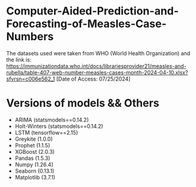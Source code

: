 # Computer-Aided-Prediction-and-Forecasting-of-Measles-Case-Numbers
The datasets used were taken from WHO (World Health Organization) and the link is:
https://immunizationdata.who.int/docs/librariesprovider21/measles-and-rubella/table-407-web-number-measles-cases-month-2024-04-10.xlsx?sfvrsn=c006e562_1
[Date of Access: 07/25/2024]

# Versions of models && Others

 - ARIMA (statsmodels==0.14.2)
 - Holt-Winters (statsmodels==0.14.2)
 - LSTM (tensorflow==2.15)
 - Greykite (1.0.0)
 - Prophet (1.1.5)
 - XGBoost (2.0.3)
 - Pandas (1.5.3)
 - Numpy (1.26.4)
 - Seaborn (0.13.1)
 - Matplotlib (3.7.1)
